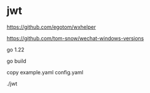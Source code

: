 # jwt
https://github.com/egotom/wxhelper

https://github.com/tom-snow/wechat-windows-versions

go 1.22

go build 

copy example.yaml config.yaml


./jwt